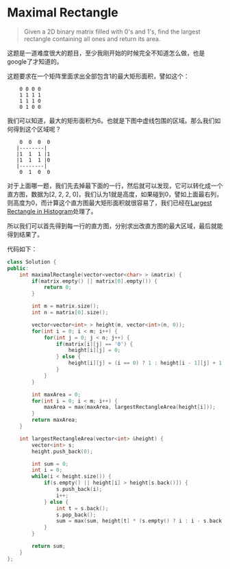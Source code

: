 # Maximal Rectangle

> Given a 2D binary matrix filled with 0's and 1's, find the largest rectangle containing all ones and return its area.

这题是一道难度很大的题目，至少我刚开始的时候完全不知道怎么做，也是google了才知道的。

这题要求在一个矩阵里面求出全部包含1的最大矩形面积，譬如这个：

```
    0 0 0 0
    1 1 1 1
    1 1 1 0
    0 1 0 0
```

我们可以知道，最大的矩形面积为6。也就是下图中虚线包围的区域。那么我们如何得到这个区域呢？

```
    0  0  0  0
   |--------|
   |1  1  1 |1
   |1  1  1 |0
   |--------|
    0  1  0  0
```

对于上面哪一题，我们先去掉最下面的一行，然后就可以发现，它可以转化成一个直方图，数据为[2, 2, 2, 0]，我们认为1就是高度，如果碰到0，譬如上面最右列，则高度为0，而计算这个直方图最大矩形面积就很容易了，我们已经在[Largest Rectangle in Histogram](array/largest_rectangle_in_histogram.md)处理了。

所以我们可以首先得到每一行的直方图，分别求出改直方图的最大区域，最后就能得到结果了。

代码如下：

```c++
class Solution {
public:
    int maximalRectangle(vector<vector<char> > &matrix) {
        if(matrix.empty() || matrix[0].empty()) {
            return 0;
        }

        int m = matrix.size();
        int n = matrix[0].size();

        vector<vector<int> > height(m, vector<int>(n, 0));
        for(int i = 0; i < m; i++) {
            for(int j = 0; j < n; j++) {
                if(matrix[i][j] == '0') {
                    height[i][j] = 0;
                } else {
                    height[i][j] = (i == 0) ? 1 : height[i - 1][j] + 1;
                }
            }
        }

        int maxArea = 0;
        for(int i = 0; i < m; i++) {
            maxArea = max(maxArea, largestRectangleArea(height[i]));
        }
        return maxArea;
    }

    int largestRectangleArea(vector<int> &height) {
        vector<int> s;
        height.push_back(0);

        int sum = 0;
        int i = 0;
        while(i < height.size()) {
            if(s.empty() || height[i] > height[s.back()]) {
                s.push_back(i);
                i++;
            } else {
                int t = s.back();
                s.pop_back();
                sum = max(sum, height[t] * (s.empty() ? i : i - s.back() - 1));
            }
        }

        return sum;
    }
};
```


